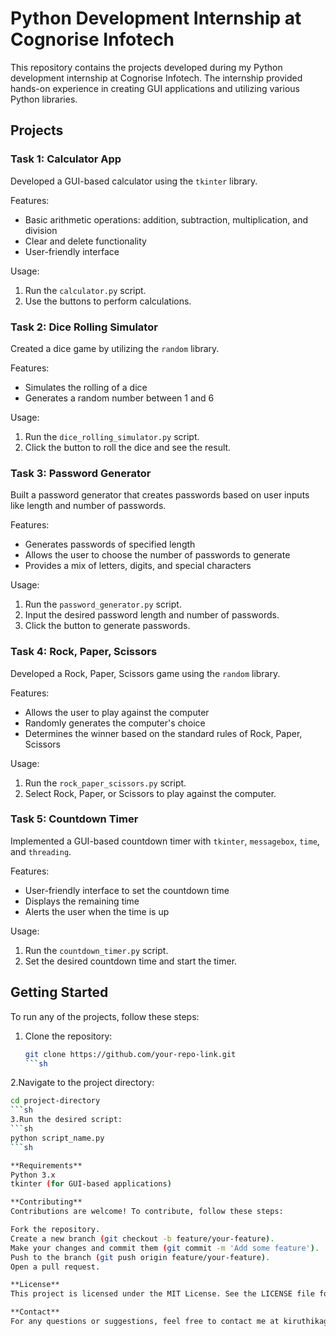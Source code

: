# Python Development Internship at Cognorise Infotech

This repository contains the projects developed during my Python development internship at Cognorise Infotech. The internship provided hands-on experience in creating GUI applications and utilizing various Python libraries.

## Projects

### Task 1: Calculator App
Developed a GUI-based calculator using the `tkinter` library.

Features:
- Basic arithmetic operations: addition, subtraction, multiplication, and division
- Clear and delete functionality
- User-friendly interface

Usage:
1. Run the `calculator.py` script.
2. Use the buttons to perform calculations.

### Task 2: Dice Rolling Simulator
Created a dice game by utilizing the `random` library.

Features:
- Simulates the rolling of a dice
- Generates a random number between 1 and 6

Usage:
1. Run the `dice_rolling_simulator.py` script.
2. Click the button to roll the dice and see the result.

### Task 3: Password Generator
Built a password generator that creates passwords based on user inputs like length and number of passwords.

Features:
- Generates passwords of specified length
- Allows the user to choose the number of passwords to generate
- Provides a mix of letters, digits, and special characters

Usage:
1. Run the `password_generator.py` script.
2. Input the desired password length and number of passwords.
3. Click the button to generate passwords.

### Task 4: Rock, Paper, Scissors
Developed a Rock, Paper, Scissors game using the `random` library.

Features:
- Allows the user to play against the computer
- Randomly generates the computer's choice
- Determines the winner based on the standard rules of Rock, Paper, Scissors

Usage:
1. Run the `rock_paper_scissors.py` script.
2. Select Rock, Paper, or Scissors to play against the computer.

### Task 5: Countdown Timer
Implemented a GUI-based countdown timer with `tkinter`, `messagebox`, `time`, and `threading`.

Features:
- User-friendly interface to set the countdown time
- Displays the remaining time
- Alerts the user when the time is up

Usage:
1. Run the `countdown_timer.py` script.
2. Set the desired countdown time and start the timer.

## Getting Started
To run any of the projects, follow these steps:

1. Clone the repository:
   ```sh
   git clone https://github.com/your-repo-link.git
   ```sh
2.Navigate to the project directory:
  ```sh
  cd project-directory
```sh
3.Run the desired script:
  ```sh
  python script_name.py
```sh

**Requirements**
Python 3.x
tkinter (for GUI-based applications)

**Contributing**
Contributions are welcome! To contribute, follow these steps:

Fork the repository.
Create a new branch (git checkout -b feature/your-feature).
Make your changes and commit them (git commit -m 'Add some feature').
Push to the branch (git push origin feature/your-feature).
Open a pull request.

**License**
This project is licensed under the MIT License. See the LICENSE file for details.

**Contact**
For any questions or suggestions, feel free to contact me at kiruthikaganesan757@gmail.com.

